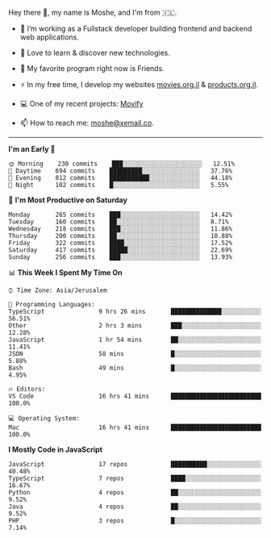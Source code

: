Hey there 👋, my name is Moshe, and I'm from 🇮🇱.

- :telescope: I’m working as a Fullstack developer building frontend and backend web applications.

- :seedling: Love to learn & discover new technologies.

- 🍿 My favorite program right now is Friends.

- :zap: In my free time, I develop my websites [movies.org.il](https://movies.org.il) & [products.org.il](https://products.org.il).

- 💻 One of my recent projects: [Movify](https://github.com/jewishmoses/movify)

- :mailbox: How to reach me: moshe@xemail.co.

<hr/>

<!--START_SECTION:waka-->
**I'm an Early 🐤** 

```text
🌞 Morning    230 commits    ███░░░░░░░░░░░░░░░░░░░░░░   12.51% 
🌆 Daytime    694 commits    █████████░░░░░░░░░░░░░░░░   37.76% 
🌃 Evening    812 commits    ███████████░░░░░░░░░░░░░░   44.18% 
🌙 Night      102 commits    █░░░░░░░░░░░░░░░░░░░░░░░░   5.55%

```
📅 **I'm Most Productive on Saturday** 

```text
Monday       265 commits    ███░░░░░░░░░░░░░░░░░░░░░░   14.42% 
Tuesday      160 commits    ██░░░░░░░░░░░░░░░░░░░░░░░   8.71% 
Wednesday    218 commits    ███░░░░░░░░░░░░░░░░░░░░░░   11.86% 
Thursday     200 commits    ██░░░░░░░░░░░░░░░░░░░░░░░   10.88% 
Friday       322 commits    ████░░░░░░░░░░░░░░░░░░░░░   17.52% 
Saturday     417 commits    █████░░░░░░░░░░░░░░░░░░░░   22.69% 
Sunday       256 commits    ███░░░░░░░░░░░░░░░░░░░░░░   13.93%

```


📊 **This Week I Spent My Time On** 

```text
⌚︎ Time Zone: Asia/Jerusalem

💬 Programming Languages: 
TypeScript               9 hrs 26 mins       ██████████████░░░░░░░░░░░   56.51% 
Other                    2 hrs 3 mins        ███░░░░░░░░░░░░░░░░░░░░░░   12.28% 
JavaScript               1 hr 54 mins        ██░░░░░░░░░░░░░░░░░░░░░░░   11.41% 
JSON                     58 mins             █░░░░░░░░░░░░░░░░░░░░░░░░   5.88% 
Bash                     49 mins             █░░░░░░░░░░░░░░░░░░░░░░░░   4.95%

🔥 Editors: 
VS Code                  16 hrs 41 mins      █████████████████████████   100.0%

💻 Operating System: 
Mac                      16 hrs 41 mins      █████████████████████████   100.0%

```

**I Mostly Code in JavaScript** 

```text
JavaScript               17 repos            ██████████░░░░░░░░░░░░░░░   40.48% 
TypeScript               7 repos             ████░░░░░░░░░░░░░░░░░░░░░   16.67% 
Python                   4 repos             ██░░░░░░░░░░░░░░░░░░░░░░░   9.52% 
Java                     4 repos             ██░░░░░░░░░░░░░░░░░░░░░░░   9.52% 
PHP                      3 repos             █░░░░░░░░░░░░░░░░░░░░░░░░   7.14%

```



<!--END_SECTION:waka-->
